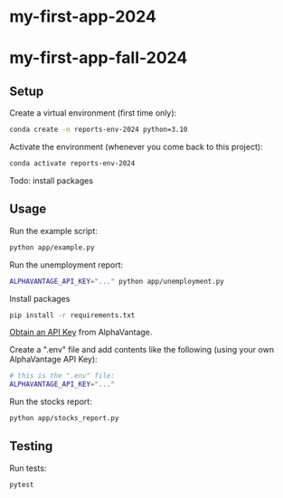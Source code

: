# my-first-app-2024

# my-first-app-fall-2024

## Setup

Create a virtual environment (first time only):

```sh
conda create -n reports-env-2024 python=3.10
```

Activate the environment (whenever you come back to this project):

```sh
conda activate reports-env-2024
```

Todo: install packages


## Usage

Run the example script:

```sh
python app/example.py
```


Run the unemployment report:

```sh
ALPHAVANTAGE_API_KEY="..." python app/unemployment.py
```

Install packages

```sh
pip install -r requirements.txt
```

[Obtain an API Key](https://www.alphavantage.co/support/#api-key) from AlphaVantage.

Create a ".env" file and add contents like the following (using your own AlphaVantage API Key):

```sh
# this is the ".env" file:
ALPHAVANTAGE_API_KEY="..."
```

Run the stocks report:

```sh
python app/stocks_report.py
```

## Testing

Run tests:

```sh
pytest
```